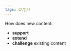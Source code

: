 ```yaml
---
tags: 📋/🌱/❗
---
```


How does new content:
- **support**
- **extend**
- **challenge** existing content
